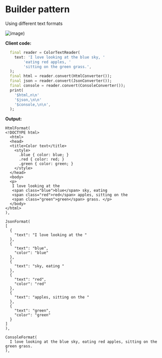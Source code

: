 # Builder pattern
Using different text formats

![image](https://user-images.githubusercontent.com/8049534/146023073-5d7644a4-d3b9-4420-bffe-f72ac3fd83dd.png))

**Client code:**
```dart
  final reader = ColorTextReader(
    text: 'I love looking at the blue sky, '
        'eating red apples, '
        'sitting on the green grass.',
  );
  final html = reader.convert(HtmlConverter());
  final json = reader.convert(JsonConverter());
  final console = reader.convert(ConsoleConverter());
  print(
    '$html,n\n'
    '$json,\n\n'
    '$console,\n\n',
  );
```

**Output:**
```
HtmlFormat(
<!DOCTYPE html>
  <html>
  <head>
  <title>Color text</title>
    <style>
      .blue { color: blue; }
      .red { color: red; }
      .green { color: green; }
    </style>
  </head>
  <body>
  <p>
   I love looking at the
   <span class="blue">blue</span> sky, eating
   <span class="red">red</span> apples, sitting on the
   <span class="green">green</span> grass. </p>
  </body>
</html>
),

JsonFormat(
[
  {
    "text": "I love looking at the "
  },
  {
    "text": "blue",
    "color": "blue"
  },
  {
    "text": "sky, eating "
  },
  {
    "text": "red",
    "color": "red"
  },
  {
    "text": "apples, sitting on the "
  },
  {
    "text": "green",
    "color": "green"
  }
]
),

ConsoleFormat(
  I love looking at the blue sky, eating red apples, sitting on the green grass.
),
```
